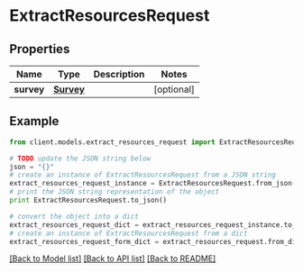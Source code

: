 # ExtractResourcesRequest

## Properties

Name | Type | Description | Notes
------------ | ------------- | ------------- | -------------
**survey** | [**Survey**](Survey.md) |  | [optional]

## Example

```python
from client.models.extract_resources_request import ExtractResourcesRequest

# TODO update the JSON string below
json = "{}"
# create an instance of ExtractResourcesRequest from a JSON string
extract_resources_request_instance = ExtractResourcesRequest.from_json(json)
# print the JSON string representation of the object
print ExtractResourcesRequest.to_json()

# convert the object into a dict
extract_resources_request_dict = extract_resources_request_instance.to_dict()
# create an instance of ExtractResourcesRequest from a dict
extract_resources_request_form_dict = extract_resources_request.from_dict(extract_resources_request_dict)
```

[[Back to Model list]](../README.md#documentation-for-models) [[Back to API list]](../README.md#documentation-for-api-endpoints) [[Back to README]](../README.md)
